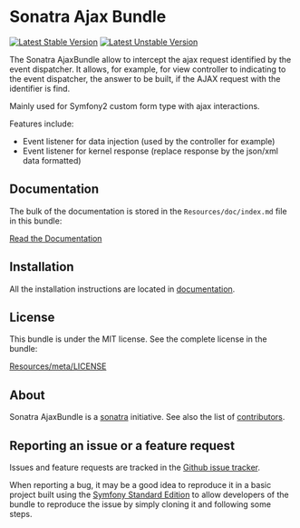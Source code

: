 Sonatra Ajax Bundle
===================

[![Latest Stable Version](https://poser.pugx.org/sonatra/ajax-bundle/v/stable.svg)](https://packagist.org/packages/sonatra/ajax-bundle)
[![Latest Unstable Version](https://poser.pugx.org/sonatra/ajax-bundle/v/unstable.svg)](https://packagist.org/packages/sonatra/ajax-bundle)

The Sonatra AjaxBundle allow to intercept the ajax request identified by the event dispatcher.
It allows, for example, for view controller to indicating to the event dispatcher, the answer 
to be built, if the AJAX request with the identifier is find.

Mainly used for Symfony2 custom form type with ajax interactions.

Features include:

- Event listener for data injection (used by the controller for example)
- Event listener for kernel response (replace response by the json/xml data formatted)

Documentation
-------------

The bulk of the documentation is stored in the `Resources/doc/index.md`
file in this bundle:

[Read the Documentation](Resources/doc/index.md)

Installation
------------

All the installation instructions are located in [documentation](Resources/doc/index.md).

License
-------

This bundle is under the MIT license. See the complete license in the bundle:

[Resources/meta/LICENSE](Resources/meta/LICENSE)

About
-----

Sonatra AjaxBundle is a [sonatra](https://github.com/sonatra) initiative.
See also the list of [contributors](https://github.com/sonatra/SonatraAjaxBundle/contributors).

Reporting an issue or a feature request
---------------------------------------

Issues and feature requests are tracked in the [Github issue tracker](https://github.com/sonatra/SonatraAjaxBundle/issues).

When reporting a bug, it may be a good idea to reproduce it in a basic project
built using the [Symfony Standard Edition](https://github.com/symfony/symfony-standard)
to allow developers of the bundle to reproduce the issue by simply cloning it
and following some steps.
